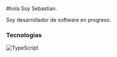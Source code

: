#hola Soy Sebastian.

Soy desarrollador de software en progreso. 

### Tecnologias

![TypeScript](https://img.shields.io/badge/-TypeScript-007ACC?logo=typescript&logoColor=white&style=flat-square&color=007ACC)
